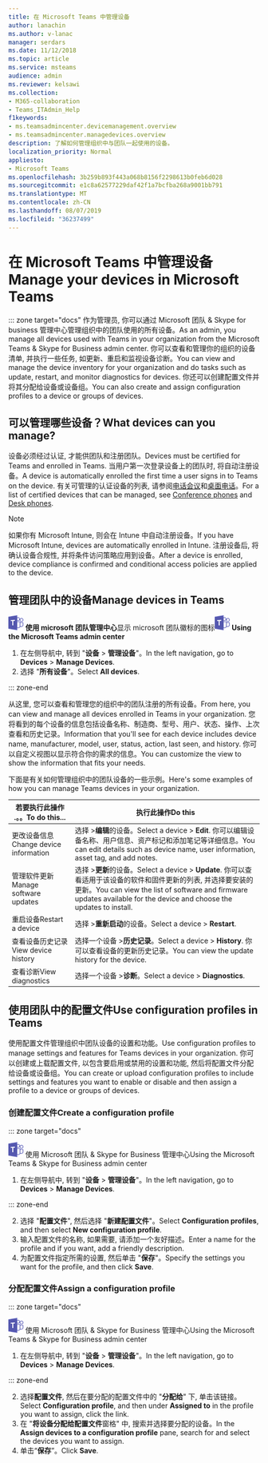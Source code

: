 ```yaml
---
title: 在 Microsoft Teams 中管理设备
author: lanachin
ms.author: v-lanac
manager: serdars
ms.date: 11/12/2018
ms.topic: article
ms.service: msteams
audience: admin
ms.reviewer: kelsawi
ms.collection:
- M365-collaboration
- Teams_ITAdmin_Help
f1keywords:
- ms.teamsadmincenter.devicemanagement.overview
- ms.teamsadmincenter.managedevices.overview
description: 了解如何管理组织中与团队一起使用的设备。
localization_priority: Normal
appliesto:
- Microsoft Teams
ms.openlocfilehash: 3b259b893f443a068b8156f2298613b0feb6d028
ms.sourcegitcommit: e1c8a62577229daf42f1a7bcfba268a9001bb791
ms.translationtype: MT
ms.contentlocale: zh-CN
ms.lasthandoff: 08/07/2019
ms.locfileid: "36237499"
---
```

# <a name="manage-your-devices-in-microsoft-teams"></a><span data-ttu-id="14202-103">在 Microsoft Teams 中管理设备</span><span class="sxs-lookup"><span data-stu-id="14202-103">Manage your devices in Microsoft Teams</span></span>

::: zone target="docs"
<span data-ttu-id="14202-104">作为管理员, 你可以通过 Microsoft 团队 & Skype for business 管理中心管理组织中的团队使用的所有设备。</span><span class="sxs-lookup"><span data-stu-id="14202-104">As an admin, you manage all devices used with Teams in your organization from the Microsoft Teams & Skype for Business admin center.</span></span> <span data-ttu-id="14202-105">你可以查看和管理你的组织的设备清单, 并执行一些任务, 如更新、重启和监视设备诊断。</span><span class="sxs-lookup"><span data-stu-id="14202-105">You can view and manage the device inventory for your organization and do tasks such as update, restart, and monitor diagnostics for devices.</span></span> <span data-ttu-id="14202-106">你还可以创建配置文件并将其分配给设备或设备组。</span><span class="sxs-lookup"><span data-stu-id="14202-106">You can also create and assign configuration profiles to a device or groups of devices.</span></span> 

## <a name="what-devices-can-you-manage"></a><span data-ttu-id="14202-107">可以管理哪些设备？</span><span class="sxs-lookup"><span data-stu-id="14202-107">What devices can you manage?</span></span>
<span data-ttu-id="14202-108">设备必须经过认证, 才能供团队和注册团队。</span><span class="sxs-lookup"><span data-stu-id="14202-108">Devices must be certified for Teams and enrolled in Teams.</span></span> <span data-ttu-id="14202-109">当用户第一次登录设备上的团队时, 将自动注册设备。</span><span class="sxs-lookup"><span data-stu-id="14202-109">A device is automatically enrolled the first time a user signs in to Teams on the device.</span></span> <span data-ttu-id="14202-110">有关可管理的认证设备的列表, 请参阅[电话会议](https://products.office.com/en-us/microsoft-teams/across-devices/devices/category?devicetype=16)和[桌面电话](https://products.office.com/en-us/microsoft-teams/across-devices/devices/category?devicetype=34)。</span><span class="sxs-lookup"><span data-stu-id="14202-110">For a list of certified devices that can be managed, see [Conference phones](https://products.office.com/en-us/microsoft-teams/across-devices/devices/category?devicetype=16) and [Desk phones](https://products.office.com/en-us/microsoft-teams/across-devices/devices/category?devicetype=34).</span></span>

> [!NOTE]
> <span data-ttu-id="14202-111">如果你有 Microsoft Intune, 则会在 Intune 中自动注册设备。</span><span class="sxs-lookup"><span data-stu-id="14202-111">If you have Microsoft Intune, devices are automatically enrolled in Intune.</span></span> <span data-ttu-id="14202-112">注册设备后, 将确认设备合规性, 并将条件访问策略应用到设备。</span><span class="sxs-lookup"><span data-stu-id="14202-112">After a device is enrolled, device compliance is confirmed and conditional access policies are applied to the device.</span></span> 

## <a name="manage-devices-in-teams"></a><span data-ttu-id="14202-113">管理团队中的设备</span><span class="sxs-lookup"><span data-stu-id="14202-113">Manage devices in Teams</span></span>

<span data-ttu-id="14202-114">![](media/teams-logo-30x30.png) **使用 microsoft 团队管理中心**显示 microsoft 团队徽标的图标</span><span class="sxs-lookup"><span data-stu-id="14202-114">![An icon showing the Microsoft Teams logo](media/teams-logo-30x30.png) **Using the Microsoft Teams admin center**</span></span>

1. <span data-ttu-id="14202-115">在左侧导航中, 转到 "**设备** > **管理设备**"。</span><span class="sxs-lookup"><span data-stu-id="14202-115">In the left navigation, go to **Devices** > **Manage Devices**.</span></span>
2. <span data-ttu-id="14202-116">选择 "**所有设备**"。</span><span class="sxs-lookup"><span data-stu-id="14202-116">Select **All devices**.</span></span>  

::: zone-end

 <span data-ttu-id="14202-117">从这里, 您可以查看和管理您的组织中的团队注册的所有设备。</span><span class="sxs-lookup"><span data-stu-id="14202-117">From here, you can view and manage all devices enrolled in Teams in your organization.</span></span> <span data-ttu-id="14202-118">您将看到的每个设备的信息包括设备名称、制造商、型号、用户、状态、操作、上次查看和历史记录。</span><span class="sxs-lookup"><span data-stu-id="14202-118">Information that you'll see for each device includes device name, manufacturer, model, user, status, action, last seen, and history.</span></span> <span data-ttu-id="14202-119">你可以自定义视图以显示符合你的需求的信息。</span><span class="sxs-lookup"><span data-stu-id="14202-119">You can customize the view to show the information that fits your needs.</span></span>

 <span data-ttu-id="14202-120">下面是有关如何管理组织中的团队设备的一些示例。</span><span class="sxs-lookup"><span data-stu-id="14202-120">Here's some examples of how you can manage Teams devices in your organization.</span></span>  
    
|<span data-ttu-id="14202-121">若要执行此操作 .。。</span><span class="sxs-lookup"><span data-stu-id="14202-121">To do this...</span></span>  |<span data-ttu-id="14202-122">执行此操作</span><span class="sxs-lookup"><span data-stu-id="14202-122">Do this</span></span> |
|---------|---------|
|<span data-ttu-id="14202-123">更改设备信息</span><span class="sxs-lookup"><span data-stu-id="14202-123">Change device information</span></span>   | <span data-ttu-id="14202-124">选择 >**编辑**的设备。</span><span class="sxs-lookup"><span data-stu-id="14202-124">Select a device > **Edit**.</span></span> <span data-ttu-id="14202-125">你可以编辑设备名称、用户信息、资产标记和添加笔记等详细信息。</span><span class="sxs-lookup"><span data-stu-id="14202-125">You can edit details such as device name, user information, asset tag, and add notes.</span></span>     |
|<span data-ttu-id="14202-126">管理软件更新</span><span class="sxs-lookup"><span data-stu-id="14202-126">Manage software updates</span></span>   |<span data-ttu-id="14202-127">选择 >**更新**的设备。</span><span class="sxs-lookup"><span data-stu-id="14202-127">Select a device > **Update**.</span></span> <span data-ttu-id="14202-128">你可以查看适用于该设备的软件和固件更新的列表, 并选择要安装的更新。</span><span class="sxs-lookup"><span data-stu-id="14202-128">You can view the list of software and firmware updates available for the device and choose the updates to install.</span></span>    |
|<span data-ttu-id="14202-129">重启设备</span><span class="sxs-lookup"><span data-stu-id="14202-129">Restart a device</span></span>   |<span data-ttu-id="14202-130">选择 >**重新启动**的设备。</span><span class="sxs-lookup"><span data-stu-id="14202-130">Select a device > **Restart**.</span></span>          |
|<span data-ttu-id="14202-131">查看设备历史记录</span><span class="sxs-lookup"><span data-stu-id="14202-131">View device history</span></span>  | <span data-ttu-id="14202-132">选择一个设备 >**历史记录**。</span><span class="sxs-lookup"><span data-stu-id="14202-132">Select a device > **History**.</span></span> <span data-ttu-id="14202-133">你可以查看设备的更新历史记录。</span><span class="sxs-lookup"><span data-stu-id="14202-133">You can view the update history for the device.</span></span>     |
|<span data-ttu-id="14202-134">查看诊断</span><span class="sxs-lookup"><span data-stu-id="14202-134">View diagnostics</span></span>  | <span data-ttu-id="14202-135">选择一个设备 >**诊断**。</span><span class="sxs-lookup"><span data-stu-id="14202-135">Select a device > **Diagnostics**.</span></span>        |

## <a name="use-configuration-profiles-in-teams"></a><span data-ttu-id="14202-136">使用团队中的配置文件</span><span class="sxs-lookup"><span data-stu-id="14202-136">Use configuration profiles in Teams</span></span>

<span data-ttu-id="14202-137">使用配置文件管理组织中团队设备的设置和功能。</span><span class="sxs-lookup"><span data-stu-id="14202-137">Use configuration profiles to manage settings and features for Teams devices in your organization.</span></span> <span data-ttu-id="14202-138">你可以创建或上载配置文件, 以包含要启用或禁用的设置和功能, 然后将配置文件分配给设备或设备组。</span><span class="sxs-lookup"><span data-stu-id="14202-138">You can create or upload configuration profiles to include settings and features you want to enable or disable and then assign a profile to a device or groups of devices.</span></span> 

### <a name="create-a-configuration-profile"></a><span data-ttu-id="14202-139">创建配置文件</span><span class="sxs-lookup"><span data-stu-id="14202-139">Create a configuration profile</span></span>

::: zone target="docs"

![显示 Microsoft 团队徽标的图标](media/teams-logo-30x30.png) <span data-ttu-id="14202-141">使用 Microsoft 团队 & Skype for Business 管理中心</span><span class="sxs-lookup"><span data-stu-id="14202-141">Using the Microsoft Teams & Skype for Business admin center</span></span>

1. <span data-ttu-id="14202-142">在左侧导航中, 转到 "**设备** > **管理设备**"。</span><span class="sxs-lookup"><span data-stu-id="14202-142">In the left navigation, go to **Devices** > **Manage Devices**.</span></span>

::: zone-end

2. <span data-ttu-id="14202-143">选择 "**配置文件**", 然后选择 "**新建配置文件**"。</span><span class="sxs-lookup"><span data-stu-id="14202-143">Select **Configuration profiles**, and then select **New configuration profile**.</span></span>
3. <span data-ttu-id="14202-144">输入配置文件的名称, 如果需要, 请添加一个友好描述。</span><span class="sxs-lookup"><span data-stu-id="14202-144">Enter a name for the profile and if you want, add a friendly description.</span></span>
4. <span data-ttu-id="14202-145">为配置文件指定所需的设置, 然后单击 "**保存**"。</span><span class="sxs-lookup"><span data-stu-id="14202-145">Specify the settings you want for the profile, and then click **Save**.</span></span>

### <a name="assign-a-configuration-profile"></a><span data-ttu-id="14202-146">分配配置文件</span><span class="sxs-lookup"><span data-stu-id="14202-146">Assign a configuration profile</span></span>

::: zone target="docs"

![显示 Microsoft 团队徽标的图标](media/teams-logo-30x30.png) <span data-ttu-id="14202-148">使用 Microsoft 团队 & Skype for Business 管理中心</span><span class="sxs-lookup"><span data-stu-id="14202-148">Using the Microsoft Teams & Skype for Business admin center</span></span>

1. <span data-ttu-id="14202-149">在左侧导航中, 转到 "**设备** > **管理设备**"。</span><span class="sxs-lookup"><span data-stu-id="14202-149">In the left navigation, go to **Devices** > **Manage Devices**.</span></span>

::: zone-end

2. <span data-ttu-id="14202-150">选择**配置文件**, 然后在要分配的配置文件中的 "**分配给**" 下, 单击该链接。</span><span class="sxs-lookup"><span data-stu-id="14202-150">Select **Configuration profile**, and then under **Assigned to** in the profile you want to assign, click the link.</span></span>  
3. <span data-ttu-id="14202-151">在 "**将设备分配给配置文件**窗格" 中, 搜索并选择要分配的设备。</span><span class="sxs-lookup"><span data-stu-id="14202-151">In the **Assign devices to a configuration profile** pane, search for and select the devices you want to assign.</span></span>
4. <span data-ttu-id="14202-152">单击“**保存**”。</span><span class="sxs-lookup"><span data-stu-id="14202-152">Click **Save**.</span></span>
